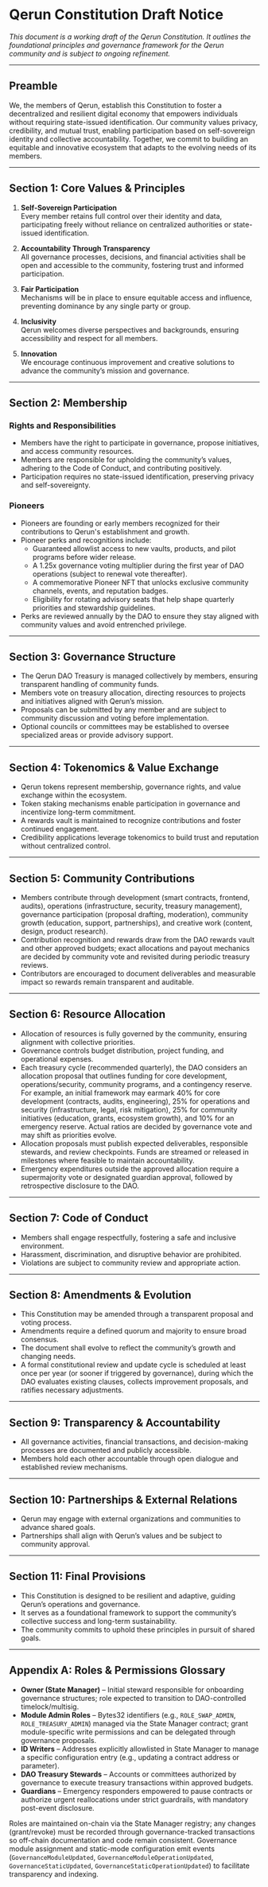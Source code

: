 # Qerun Constitution Draft Notice

*This document is a working draft of the Qerun Constitution. It outlines the foundational principles and governance framework for the Qerun community and is subject to ongoing refinement.*

---

## Preamble

We, the members of Qerun, establish this Constitution to foster a decentralized and resilient digital economy that empowers individuals without requiring state-issued identification. Our community values privacy, credibility, and mutual trust, enabling participation based on self-sovereign identity and collective accountability. Together, we commit to building an equitable and innovative ecosystem that adapts to the evolving needs of its members.

---

## Section 1: Core Values & Principles

1. **Self-Sovereign Participation**  
   Every member retains full control over their identity and data, participating freely without reliance on centralized authorities or state-issued identification.

2. **Accountability Through Transparency**  
   All governance processes, decisions, and financial activities shall be open and accessible to the community, fostering trust and informed participation.

3. **Fair Participation**  
   Mechanisms will be in place to ensure equitable access and influence, preventing dominance by any single party or group.

4. **Inclusivity**  
   Qerun welcomes diverse perspectives and backgrounds, ensuring accessibility and respect for all members.

5. **Innovation**  
   We encourage continuous improvement and creative solutions to advance the community’s mission and governance.

---

## Section 2: Membership

### Rights and Responsibilities

- Members have the right to participate in governance, propose initiatives, and access community resources.
- Members are responsible for upholding the community’s values, adhering to the Code of Conduct, and contributing positively.
- Participation requires no state-issued identification, preserving privacy and self-sovereignty.

### Pioneers

- Pioneers are founding or early members recognized for their contributions to Qerun's establishment and growth.  
- Pioneer perks and recognitions include:  
  - Guaranteed allowlist access to new vaults, products, and pilot programs before wider release.  
  - A 1.25x governance voting multiplier during the first year of DAO operations (subject to renewal vote thereafter).  
  - A commemorative Pioneer NFT that unlocks exclusive community channels, events, and reputation badges.  
  - Eligibility for rotating advisory seats that help shape quarterly priorities and stewardship guidelines.  
- Perks are reviewed annually by the DAO to ensure they stay aligned with community values and avoid entrenched privilege.

---

## Section 3: Governance Structure

- The Qerun DAO Treasury is managed collectively by members, ensuring transparent handling of community funds.
- Members vote on treasury allocation, directing resources to projects and initiatives aligned with Qerun’s mission.
- Proposals can be submitted by any member and are subject to community discussion and voting before implementation.
- Optional councils or committees may be established to oversee specialized areas or provide advisory support.

---

## Section 4: Tokenomics & Value Exchange

- Qerun tokens represent membership, governance rights, and value exchange within the ecosystem.
- Token staking mechanisms enable participation in governance and incentivize long-term commitment.
- A rewards vault is maintained to recognize contributions and foster continued engagement.
- Credibility applications leverage tokenomics to build trust and reputation without centralized control.

---

## Section 5: Community Contributions

- Members contribute through development (smart contracts, frontend, audits), operations (infrastructure, security, treasury management), governance participation (proposal drafting, moderation), community growth (education, support, partnerships), and creative work (content, design, product research).
- Contribution recognition and rewards draw from the DAO rewards vault and other approved budgets; exact allocations and payout mechanics are decided by community vote and revisited during periodic treasury reviews.
- Contributors are encouraged to document deliverables and measurable impact so rewards remain transparent and auditable.

---

## Section 6: Resource Allocation

- Allocation of resources is fully governed by the community, ensuring alignment with collective priorities.
- Governance controls budget distribution, project funding, and operational expenses.  
- Each treasury cycle (recommended quarterly), the DAO considers an allocation proposal that outlines funding for core development, operations/security, community programs, and a contingency reserve. For example, an initial framework may earmark 40% for core development (contracts, audits, engineering), 25% for operations and security (infrastructure, legal, risk mitigation), 25% for community initiatives (education, grants, ecosystem growth), and 10% for an emergency reserve. Actual ratios are decided by governance vote and may shift as priorities evolve.
- Allocation proposals must publish expected deliverables, responsible stewards, and review checkpoints. Funds are streamed or released in milestones where feasible to maintain accountability.
- Emergency expenditures outside the approved allocation require a supermajority vote or designated guardian approval, followed by retrospective disclosure to the DAO.

---

## Section 7: Code of Conduct

- Members shall engage respectfully, fostering a safe and inclusive environment.
- Harassment, discrimination, and disruptive behavior are prohibited.
- Violations are subject to community review and appropriate action.

---

## Section 8: Amendments & Evolution

- This Constitution may be amended through a transparent proposal and voting process.
- Amendments require a defined quorum and majority to ensure broad consensus.
- The document shall evolve to reflect the community’s growth and changing needs.
- A formal constitutional review and update cycle is scheduled at least once per year (or sooner if triggered by governance), during which the DAO evaluates existing clauses, collects improvement proposals, and ratifies necessary adjustments.

---

## Section 9: Transparency & Accountability

- All governance activities, financial transactions, and decision-making processes are documented and publicly accessible.
- Members hold each other accountable through open dialogue and established review mechanisms.

---

## Section 10: Partnerships & External Relations

- Qerun may engage with external organizations and communities to advance shared goals.
- Partnerships shall align with Qerun’s values and be subject to community approval.

---

## Section 11: Final Provisions

- This Constitution is designed to be resilient and adaptive, guiding Qerun’s operations and governance.  
- It serves as a foundational framework to support the community’s collective success and long-term sustainability.  
- The community commits to uphold these principles in pursuit of shared goals.  

---

## Appendix A: Roles & Permissions Glossary

- **Owner (State Manager)** – Initial steward responsible for onboarding governance structures; role expected to transition to DAO-controlled timelock/multisig.
- **Module Admin Roles** – Bytes32 identifiers (e.g., `ROLE_SWAP_ADMIN`, `ROLE_TREASURY_ADMIN`) managed via the State Manager contract; grant module-specific write permissions and can be delegated through governance proposals.
- **ID Writers** – Addresses explicitly allowlisted in State Manager to manage a specific configuration entry (e.g., updating a contract address or parameter).
- **DAO Treasury Stewards** – Accounts or committees authorized by governance to execute treasury transactions within approved budgets.
- **Guardians** – Emergency responders empowered to pause contracts or authorize urgent reallocations under strict guardrails, with mandatory post-event disclosure.

Roles are maintained on-chain via the State Manager registry; any changes (grant/revoke) must be recorded through governance-tracked transactions so off-chain documentation and code remain consistent. Governance module assignment and static-mode configuration emit events (`GovernanceModuleUpdated`, `GovernanceModuleOperationUpdated`, `GovernanceStaticUpdated`, `GovernanceStaticOperationUpdated`) to facilitate transparency and indexing.
